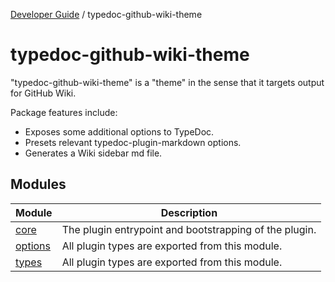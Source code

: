 [Developer Guide](../README.md) / typedoc-github-wiki-theme

# typedoc-github-wiki-theme

"typedoc-github-wiki-theme" is a "theme" in the sense that it targets output for GitHub Wiki.

Package features include:

- Exposes some additional options to TypeDoc.
- Presets relevant typedoc-plugin-markdown options.
- Generates a Wiki sidebar md file.

## Modules

| Module | Description |
| ------ | ------ |
| [core](core/README.md) | The plugin entrypoint and bootstrapping of the plugin. |
| [options](options/README.md) | All plugin types are exported from this module. |
| [types](types/README.md) | All plugin types are exported from this module. |
